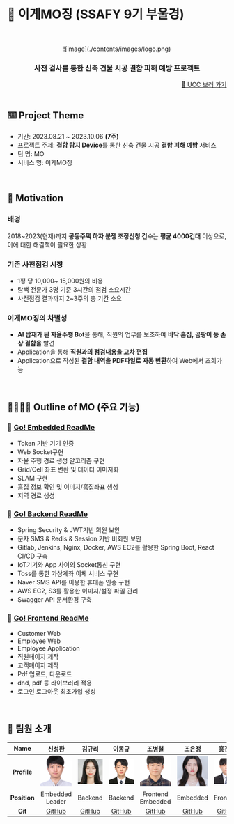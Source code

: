 # 🏰 이게MO징 (SSAFY 9기 부울경)

<br/>

<div align=center>
<br/>
  ![image](./contents/images/logo.png)
</div>

<div align="center">
  <h3>사전 검사를 통한 신축 건물 시공 결함 피해 예방 프로젝트 </h3>
</div>

<div align="right"><a href="https://youtu.be/FYSZos7apbQ">🎥 UCC 보러 가기</a></div>
<br/>

## ⌨️ Project Theme

- 기간: 2023.08.21 ~ 2023.10.06 **(7주)**
- 프로젝트 주제: **결함 탐지 Device**를 통한 신축 건물 시공 **결함 피해 예방** 서비스
- 팀 명: MO
- 서비스 명: 이게MO징

<br/>

## 🎯 Motivation

### 배경

2018~2023(현재)까지 **공동주택 하자 분쟁 조정신청 건수**는 **평균 4000건대** 이상으로, 이에 대한 해결책이 필요한 상황

### 기존 사전점검 시장

- 1평 당 10,000~ 15,000원의 비용
- 탐색 전문가 3명 기준 3시간의 점검 소요시간
- 사전점검 결과까지 2~3주의 총 기간 소요

### 이게MO징의 차별성

- **AI 탑재가 된 자율주행 Bot**을 통해, 직원의 업무를 보조하여 **바닥 흠집, 곰팡이 등 손상 결함을** 발견
- Application을 통해 **직원과의 점검내용을 교차 편집**
- Application으로 작성된 **결함 내역을 PDF파일로 자동 변환**하여 Web에서 조회가능

<br/>

## 👨‍👩‍👧‍👦 Outline of MO (주요 기능)

### 🔗 [Go! Embedded ReadMe](./embedded)

- Token 기반 기기 인증
- Web Socket구현
- 자율 주행 경로 생성 알고리즘 구현
- Grid/Cell 좌표 변환 및 데이터 이미지화
- SLAM 구현
- 흠집 정보 확인 및 이미지/흠집좌표 생성
- 지역 경로 생성

### 🔗 [Go! Backend ReadMe](./backend)

- Spring Security & JWT기반 회원 보안
- 문자 SMS & Redis & Session 기반 비회원 보안
- Gitlab, Jenkins, Nginx, Docker, AWS EC2를 활용한 Spring Boot, React CI/CD 구축
- IoT기기와 App 사이의 Socket통신 구현
- Toss를 통한 가상계좌 이체 서비스 구현
- Naver SMS API를 이용한 휴대폰 인증 구현
- AWS EC2, S3를 활용한 이미지/설정 파일 관리
- Swagger API 문서환경 구축

### 🔗 [Go! Frontend ReadMe](./frontend)

- Customer Web
- Employee Web
- Employee Application
- 직원페이지 제작
- 고객페이지 제작
- Pdf 업로드, 다운로드
- dnd, pdf 등 라이브러리 적용
- 로그인 로그아웃 최초가입 생성

<br/>

## 👥 팀원 소개

<a name="developers"></a>

|   **Name**   |                 신성환                 |                 김규리                 |                 이동규                 |                 조병철                 |                 조은정                 |                 홍진환                 |
| :----------: | :------------------------------------: | :------------------------------------: | :------------------------------------: | :------------------------------------: | :------------------------------------: | :------------------------------------: |
| **Profile**  | ![image](./contents/images/신성환.png) | ![image](./contents/images/김규리.png) | ![image](./contents/images/이동규.png) | ![image](./contents/images/조병철.png) | ![image](./contents/images/조은정.png) | ![image](./contents/images/홍진환.png) |
| **Position** |         Embedded <br/> Leader          |                Backend                 |                Backend                 |        Frontend <br/> Embedded         |                Embedded                |                Frontend                |
|   **Git**    |  [GitHub](https://github.com/hw2ny1)   | [GitHub](https://github.com/kimkyury)  |  [GitHub](https://github.com/unit74)   |  [GitHub](https://github.com/bbang7)   | [GitHub](https://github.com/jeunjeong) | [GitHub](https://github.com/RED202301) |
